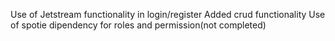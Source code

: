 Use of Jetstream functionality in login/register
Added crud functionality
Use of spotie dipendency for roles and permission(not completed)
